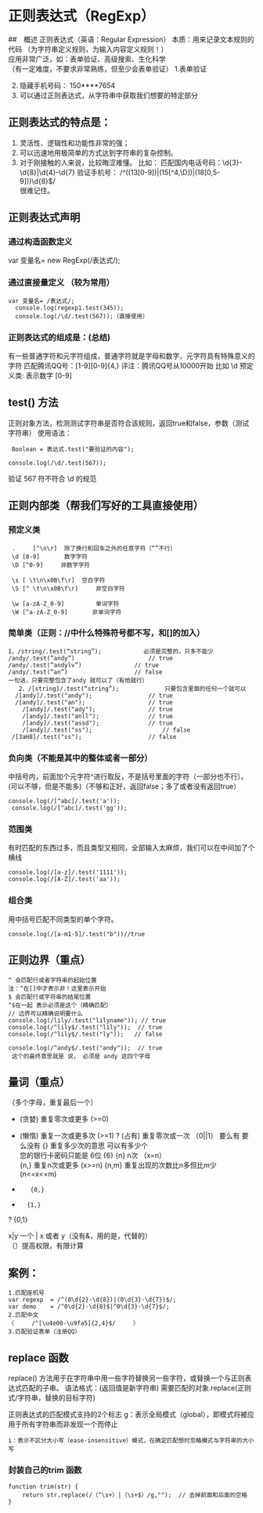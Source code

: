 # 正则表达式（RegExp）
##　概述
正则表达式（英语：Regular Expression）
本质：用来记录文本规则的代码
（为字符串定义规则，为输入内容定义规则！）      
应用非常广泛，如：表单验证、高级搜索、生化科学      
（有一定难度，不要求非常熟练，但至少会表单验证） 
1.表单验证
    
2. 隐藏手机号码：  150****7654 
3. 可以通过正则表达式，从字符串中获取我们想要的特定部分
 
## 正则表达式的特点是：
1. 灵活性、逻辑性和功能性非常的强；
2. 可以迅速地用极简单的方式达到字符串的复杂控制。
3. 对于刚接触的人来说，比较晦涩难懂。
比如：
匹配国内电话号码：\d{3}-\d{8}|\d{4}-\d{7}
验证手机号：
/^((13[0-9])|(15[^4,\D])|(18[0,5-9]))\d{8}$/   
很难记住。
## 正则表达式声明
### 通过构造函数定义 
var 变量名= new RegExp(/表达式/);  
### 通过直接量定义  （较为常用）


```
var 变量名= /表达式/;
  console.log(regexp1.test(345));
  console.log(/\d/.test(567));（直接使用）
```


### 正则表达式的组成是：(总结)
有一些普通字符和元字符组成，普通字符就是字母和数字，元字符具有特殊意义的字符
匹配腾讯QQ号：[1-9][0-9]{4,}
评注：腾讯QQ号从10000开始 
比如  \d
预定义类: 表示数字   [0-9]
## test() 方法          
正则对象方法，检测测试字符串是否符合该规则，返回true和false，参数（测试字符串） 
使用语法：  
  

```
 Boolean = 表达式.test("要验证的内容");  

console.log(/\d/.test(567));
```


 验证  567 符不符合 \d 的规范

## 正则内部类（帮我们写好的工具直接使用）
### 预定义类                                                       


```
 .	   [^\n\r]	除了换行和回车之外的任意字符（“”不行）
 \d	[0-9]		数字字符
 \D	[^0-9]	   非数字字符

 \s	[ \t\n\x0B\f\r]	 空白字符 
 \S	[^ \t\n\x0B\f\r]	 非空白字符

 \w	[a-zA-Z_0-9]		 单词字符
 \W	[^a-zA-Z_0-9]	    非单词字符  
```


### 简单类（正则：//中什么特殊符号都不写，和[]的加入）


```
1、/string/.test(“string”);            必须是完整的，只多不能少
/andy/.test(“andy”) 					// true
/andy/.test(“andylv”)  				// true
/andy/.test(“an”)  					// false
一句话，只要完整包含了andy 就可以了（有他就行）
   2、/[string]/.test(“string”);   			只要包含里面的任何一个就可以
  /[andy]/.test("andy");  				// true
  /[andy]/.test("an");					// true
    /[andy]/.test("ady");				// true
    /[andy]/.test("anll");				// true
    /[andy]/.test("assd");				// true
    /[andy]/.test("ss");					// false
 /[3aH8]/.test("ss");					// false
```


### 负向类（不能是其中的整体或者一部分）
中括号内，前面加个元字符^进行取反，不是括号里面的字符（一部分也不行）。
(可以不够，但是不能多)（不够和正好，返回false；多了或者没有返回true）
 

```
console.log(/[^abc]/.test('a'));
 console.log(/[^abc]/.test('gg'));
```


### 范围类
有时匹配的东西过多，而且类型又相同，全部输入太麻烦，我们可以在中间加了个横线


```
console.log(/[a-z]/.test('1111'));
console.log(/[A-Z]/.test('aa'));
```


### 组合类
用中括号匹配不同类型的单个字符。


```
console.log(/[a-m1-5]/.test("b"))//true
```


## 正则边界（重点）


```
^ 会匹配行或者字符串的起始位置
注：^在[]中才表示非！这里表示开始
$ 会匹配行或字符串的结尾位置
^$在一起 表示必须是这个（精确匹配）
// 边界可以精确说明要什么
console.log(/lily/.test("lilyname")); // true
console.log(/^lily$/.test("lily"));  // true
console.log(/^lily$/.test("ly"));   // false

console.log(/^andy$/.test("andy"));  // true
 这个的最终意思就是 说， 必须是 andy 这四个字母
```


## 量词（重点）
（多个字母，重复最后一个）
 *   (贪婪)   重复零次或更多   (>=0)
 +   (懒惰)   重复一次或更多次  (>=1)
 ?    (占有)   重复零次或一次   （0||1）  要么有 要么没有
{}  重复多少次的意思   可以有多少个  
您的银行卡密码只能是 6位      {6}
{n}	n次	（x=n）  
{n,}	重复n次或更多  (x>=n)
{n,m} 重复出现的次数比n多但比m少 (n<=x<=m)
*   	 {0,}
+	    {1,}
?	    {0,1}

x|y    一个 |   x  或者 y（没有&，用的是，代替的）   
（）提高权限，有限计算
## 案例：


```
1.匹配座机号
var regexp  = /^(0\d{2}-\d{8})|(0\d{3}-\d{7})$/;
var demo    = /^0\d{2}-\d{8}$|^0\d{3}-\d{7}$/;
2.匹配中文
（     /^[\u4e00-\u9fa5]{2,4}$/     ）
3.匹配验证表单（注册QQ）
```



## replace 函数
replace() 方法用于在字符串中用一些字符替换另一些字符，或替换一个与正则表达式匹配的子串。
语法格式：(返回值是新字符串)
需要匹配的对象.replace(正则式/字符串，替换的目标字符)

正则表达式的匹配模式支持的2个标志
 	g：表示全局模式（global），即模式将被应用于所有字符串而非发现一个而停止
  
 	i：表示不区分大小写（ease-insensitive）模式，在确定匹配想时忽略模式与字符串的大小写
 
### 封装自己的trim 函数



```
function trim(str) {
   	return str.replace(/（^\s+）|（\s+$）/g,"");  // 去掉前面和后面的空格
}
```



